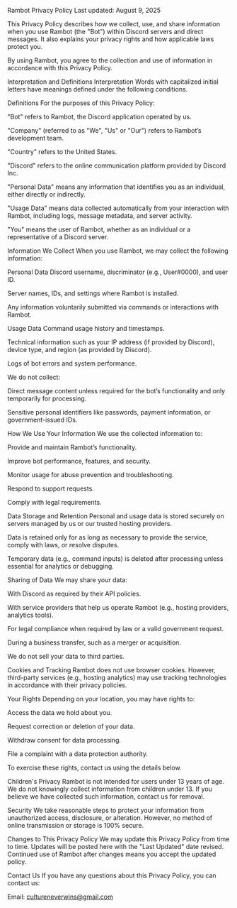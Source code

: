 Rambot Privacy Policy
Last updated: August 9, 2025

This Privacy Policy describes how we collect, use, and share information when you use Rambot (the "Bot") within Discord servers and direct messages. It also explains your privacy rights and how applicable laws protect you.

By using Rambot, you agree to the collection and use of information in accordance with this Privacy Policy.

Interpretation and Definitions
Interpretation
Words with capitalized initial letters have meanings defined under the following conditions.

Definitions
For the purposes of this Privacy Policy:

"Bot" refers to Rambot, the Discord application operated by us.

"Company" (referred to as "We", "Us" or "Our") refers to Rambot’s development team.

"Country" refers to the United States.

"Discord" refers to the online communication platform provided by Discord Inc.

"Personal Data" means any information that identifies you as an individual, either directly or indirectly.

"Usage Data" means data collected automatically from your interaction with Rambot, including logs, message metadata, and server activity.

"You" means the user of Rambot, whether as an individual or a representative of a Discord server.

Information We Collect
When you use Rambot, we may collect the following information:

Personal Data
Discord username, discriminator (e.g., User#0000), and user ID.

Server names, IDs, and settings where Rambot is installed.

Any information voluntarily submitted via commands or interactions with Rambot.

Usage Data
Command usage history and timestamps.

Technical information such as your IP address (if provided by Discord), device type, and region (as provided by Discord).

Logs of bot errors and system performance.

We do not collect:

Direct message content unless required for the bot’s functionality and only temporarily for processing.

Sensitive personal identifiers like passwords, payment information, or government-issued IDs.

How We Use Your Information
We use the collected information to:

Provide and maintain Rambot’s functionality.

Improve bot performance, features, and security.

Monitor usage for abuse prevention and troubleshooting.

Respond to support requests.

Comply with legal requirements.

Data Storage and Retention
Personal and usage data is stored securely on servers managed by us or our trusted hosting providers.

Data is retained only for as long as necessary to provide the service, comply with laws, or resolve disputes.

Temporary data (e.g., command inputs) is deleted after processing unless essential for analytics or debugging.

Sharing of Data
We may share your data:

With Discord as required by their API policies.

With service providers that help us operate Rambot (e.g., hosting providers, analytics tools).

For legal compliance when required by law or a valid government request.

During a business transfer, such as a merger or acquisition.

We do not sell your data to third parties.

Cookies and Tracking
Rambot does not use browser cookies. However, third-party services (e.g., hosting analytics) may use tracking technologies in accordance with their privacy policies.

Your Rights
Depending on your location, you may have rights to:

Access the data we hold about you.

Request correction or deletion of your data.

Withdraw consent for data processing.

File a complaint with a data protection authority.

To exercise these rights, contact us using the details below.

Children's Privacy
Rambot is not intended for users under 13 years of age. We do not knowingly collect information from children under 13. If you believe we have collected such information, contact us for removal.

Security
We take reasonable steps to protect your information from unauthorized access, disclosure, or alteration. However, no method of online transmission or storage is 100% secure.

Changes to This Privacy Policy
We may update this Privacy Policy from time to time. Updates will be posted here with the "Last Updated" date revised. Continued use of Rambot after changes means you accept the updated policy.

Contact Us
If you have any questions about this Privacy Policy, you can contact us:

Email: cultureneverwins@gmail.com
